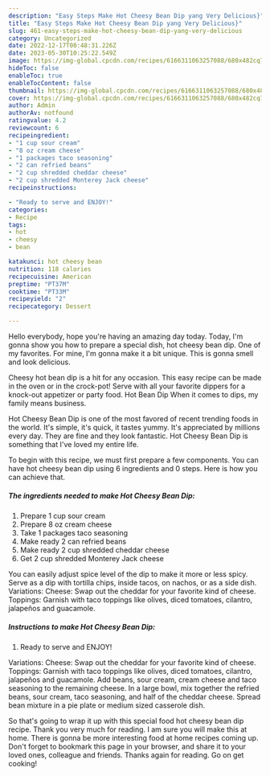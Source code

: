 ```yaml
---
description: "Easy Steps Make Hot Cheesy Bean Dip yang Very Delicious}"
title: "Easy Steps Make Hot Cheesy Bean Dip yang Very Delicious}"
slug: 461-easy-steps-make-hot-cheesy-bean-dip-yang-very-delicious
category: Uncategorized
date: 2022-12-17T00:48:31.226Z
date: 2023-05-30T10:25:22.549Z
image: https://img-global.cpcdn.com/recipes/6166311063257088/680x482cq70/hot-cheesy-bean-dip-recipe-main-photo.jpg
hideToc: false
enableToc: true
enableTocContent: false
thumbnail: https://img-global.cpcdn.com/recipes/6166311063257088/680x482cq70/hot-cheesy-bean-dip-recipe-main-photo.jpg
cover: https://img-global.cpcdn.com/recipes/6166311063257088/680x482cq70/hot-cheesy-bean-dip-recipe-main-photo.jpg
author: Admin
authorAv: notfound
ratingvalue: 4.2
reviewcount: 6
recipeingredient:
- "1 cup sour cream"
- "8 oz cream cheese"
- "1 packages taco seasoning"
- "2 can refried beans"
- "2 cup shredded cheddar cheese"
- "2 cup shredded Monterey Jack cheese"
recipeinstructions:

- "Ready to serve and ENJOY!"
categories:
- Recipe
tags:
- hot
- cheesy
- bean

katakunci: hot cheesy bean 
nutrition: 118 calories
recipecuisine: American
preptime: "PT37M"
cooktime: "PT33M"
recipeyield: "2"
recipecategory: Dessert

---
```



Hello everybody, hope you're having an amazing day today. Today, I'm gonna show you how to prepare a special dish, hot cheesy bean dip. One of my favorites. For mine, I'm gonna make it a bit unique. This is gonna smell and look delicious.

Cheesy hot bean dip is a hit for any occasion. This easy recipe can be made in the oven or in the crock-pot! Serve with all your favorite dippers for a knock-out appetizer or party food. Hot Bean Dip When it comes to dips, my family means business.

Hot Cheesy Bean Dip is one of the most favored of recent trending foods in the world. It's simple, it's quick, it tastes yummy. It's appreciated by millions every day. They are fine and they look fantastic. Hot Cheesy Bean Dip is something that I've loved my entire life.


To begin with this recipe, we must first prepare a few components. You can have hot cheesy bean dip using 6 ingredients and 0 steps. Here is how you can achieve that.

<!--inarticleads1-->

##### The ingredients needed to make Hot Cheesy Bean Dip:

1. Prepare 1 cup sour cream
1. Prepare 8 oz cream cheese
1. Take 1 packages taco seasoning
1. Make ready 2 can refried beans
1. Make ready 2 cup shredded cheddar cheese
1. Get 2 cup shredded Monterey Jack cheese


You can easily adjust spice level of the dip to make it more or less spicy. Serve as a dip with tortilla chips, inside tacos, on nachos, or as a side dish. Variations: Cheese: Swap out the cheddar for your favorite kind of cheese. Toppings: Garnish with taco toppings like olives, diced tomatoes, cilantro, jalapeños and guacamole. 

<!--inarticleads2-->

##### Instructions to make Hot Cheesy Bean Dip:


1. Ready to serve and ENJOY!

Variations: Cheese: Swap out the cheddar for your favorite kind of cheese. Toppings: Garnish with taco toppings like olives, diced tomatoes, cilantro, jalapeños and guacamole. Add beans, sour cream, cream cheese and taco seasoning to the remaining cheese. In a large bowl, mix together the refried beans, sour cream, taco seasoning, and half of the cheddar cheese. Spread bean mixture in a pie plate or medium sized casserole dish. 

So that's going to wrap it up with this special food hot cheesy bean dip recipe. Thank you very much for reading. I am sure you will make this at home. There is gonna be more interesting food at home recipes coming up. Don't forget to bookmark this page in your browser, and share it to your loved ones, colleague and friends. Thanks again for reading. Go on get cooking!
